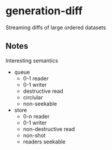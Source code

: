 # generation-diff

Streaming diffs of large ordered datasets

## Notes

Interesting semantics

- queue
  - 0-1 reader
  - 0-1 writer
  - destructive read
  - circlular
  - non-seekable
- store
  - 0-n reader
  - 0-1 writer
  - non-destructive read
  - non-shot
  - readers seekable
